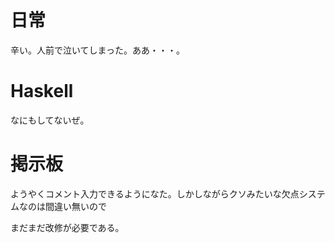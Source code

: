 # 日常

辛い。人前で泣いてしまった。ああ・・・。

# Haskell

なにもしてないぜ。

# 掲示板

ようやくコメント入力できるようになた。しかしながらクソみたいな欠点システムなのは間違い無いので

まだまだ改修が必要である。
